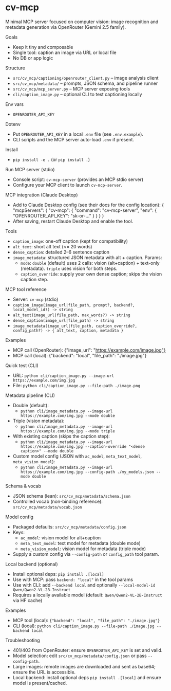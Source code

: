 # cv-mcp

Minimal MCP server focused on computer vision: image recognition and metadata generation via OpenRouter (Gemini 2.5 family).

Goals
- Keep it tiny and composable
- Single tool: caption an image via URL or local file
- No DB or app logic

Structure
- `src/cv_mcp/captioning/openrouter_client.py` – image analysis client
- `src/cv_mcp/metadata/` – prompts, JSON schema, and pipeline runner
- `src/cv_mcp/mcp_server.py` – MCP server exposing tools
- `cli/caption_image.py` – optional CLI to test captioning locally

Env vars
- `OPENROUTER_API_KEY`

Dotenv
- Put `OPENROUTER_API_KEY` in a local `.env` file (see `.env.example`).
- CLI scripts and the MCP server auto-load `.env` if present.

Install
- `pip install -e .` (or `pip install .`)

Run MCP server (stdio)
- Console script: `cv-mcp-server` (provides an MCP stdio server)
- Configure your MCP client to launch `cv-mcp-server`.

MCP integration (Claude Desktop)
- Add to Claude Desktop config (see their docs for the config location):
  {
    "mcpServers": {
      "cv-mcp": {
        "command": "cv-mcp-server",
        "env": {
          "OPENROUTER_API_KEY": "sk-or-..."
        }
      }
    }
  }
- After saving, restart Claude Desktop and enable the tool.

Tools
- `caption_image`: one-off caption (kept for compatibility)
- `alt_text`: short alt text (<= 20 words)
- `dense_caption`: detailed 2–6 sentence caption
- `image_metadata`: structured JSON metadata with alt + caption. Params:
  - `mode`: `double` (default) uses 2 calls: vision (alt+caption) + text-only (metadata). `triple` uses vision for both steps.
  - `caption_override`: supply your own dense caption; skips the vision caption step.

MCP tool reference
- Server: `cv-mcp` (stdio)
- `caption_image(image_url|file_path, prompt?, backend?, local_model_id?) -> string`
- `alt_text(image_url|file_path, max_words?) -> string`
- `dense_caption(image_url|file_path) -> string`
- `image_metadata(image_url|file_path, caption_override?, config_path?) -> { alt_text, caption, metadata }`

Examples
- MCP call (OpenRouter):
  {"image_url": "https://example.com/image.jpg"}
- MCP call (local):
  {"backend": "local", "file_path": "./image.jpg"}

Quick test (CLI)
- URL: `python cli/caption_image.py --image-url https://example.com/img.jpg`
- File: `python cli/caption_image.py --file-path ./image.png`

Metadata pipeline (CLI)
- Double (default):
  - `python cli/image_metadata.py --image-url https://example.com/img.jpg --mode double`
- Triple (vision metadata):
  - `python cli/image_metadata.py --image-url https://example.com/img.jpg --mode triple`
- With existing caption (skips the caption step):
  - `python cli/image_metadata.py --image-url https://example.com/img.jpg --caption-override "<dense caption>" --mode double`
- Custom model config (JSON with `ac_model`, `meta_text_model`, `meta_vision_model`):
  - `python cli/image_metadata.py --image-url https://example.com/img.jpg --config-path ./my_models.json --mode double`

Schema & vocab
- JSON schema (lean): `src/cv_mcp/metadata/schema.json`
- Controlled vocab (non-binding reference): `src/cv_mcp/metadata/vocab.json`

Model config
- Packaged defaults: `src/cv_mcp/metadata/config.json`
- Keys:
  - `ac_model`: vision model for alt+caption
  - `meta_text_model`: text model for metadata (double mode)
  - `meta_vision_model`: vision model for metadata (triple mode)
- Supply a custom config via `--config-path` or `config_path` tool param.

Local backend (optional)
- Install optional deps: `pip install .[local]`
- Use with MCP: pass `backend: "local"` in the tool params
- Use with CLI: add `--backend local` and optionally `--local-model-id Qwen/Qwen2-VL-2B-Instruct`
- Requires a locally available model (default: `Qwen/Qwen2-VL-2B-Instruct` via HF cache)

Examples
- MCP tool (local): `{"backend": "local", "file_path": "./image.jpg"}`
- CLI (local): `python cli/caption_image.py --file-path ./image.jpg --backend local`

Troubleshooting
- 401/403 from OpenRouter: ensure `OPENROUTER_API_KEY` is set and valid.
- Model selection: edit `src/cv_mcp/metadata/config.json` or pass `--config-path`.
- Large images: remote images are downloaded and sent as base64; ensure the URL is accessible.
- Local backend: install optional deps `pip install .[local]` and ensure model is present/cached.
